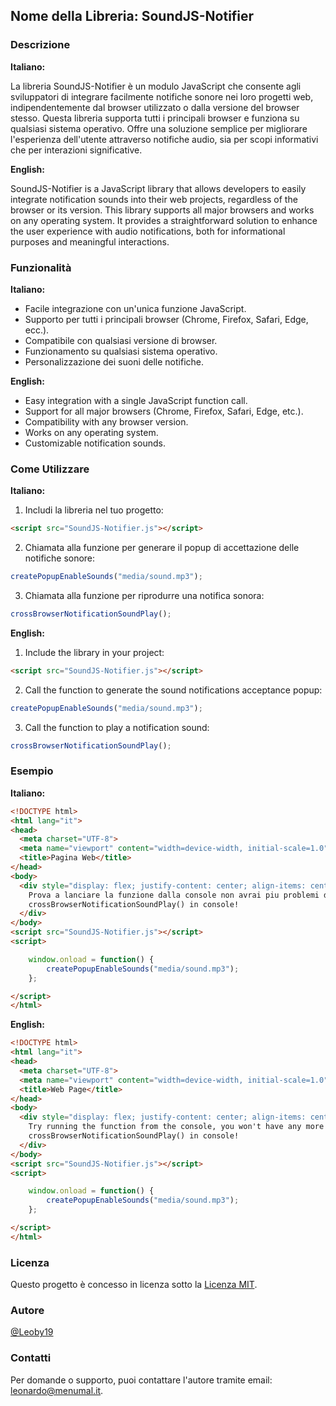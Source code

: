 ## Nome della Libreria: SoundJS-Notifier

### Descrizione

**Italiano:**

La libreria SoundJS-Notifier è un modulo JavaScript che consente agli sviluppatori di integrare facilmente notifiche sonore nei loro progetti web, indipendentemente dal browser utilizzato o dalla versione del browser stesso. Questa libreria supporta tutti i principali browser e funziona su qualsiasi sistema operativo. Offre una soluzione semplice per migliorare l'esperienza dell'utente attraverso notifiche audio, sia per scopi informativi che per interazioni significative.

**English:**

SoundJS-Notifier is a JavaScript library that allows developers to easily integrate notification sounds into their web projects, regardless of the browser or its version. This library supports all major browsers and works on any operating system. It provides a straightforward solution to enhance the user experience with audio notifications, both for informational purposes and meaningful interactions.

### Funzionalità

**Italiano:**

- Facile integrazione con un'unica funzione JavaScript.
- Supporto per tutti i principali browser (Chrome, Firefox, Safari, Edge, ecc.).
- Compatibile con qualsiasi versione di browser.
- Funzionamento su qualsiasi sistema operativo.
- Personalizzazione dei suoni delle notifiche.

**English:**

- Easy integration with a single JavaScript function call.
- Support for all major browsers (Chrome, Firefox, Safari, Edge, etc.).
- Compatibility with any browser version.
- Works on any operating system.
- Customizable notification sounds.

### Come Utilizzare

**Italiano:**

1. Includi la libreria nel tuo progetto:

```html
<script src="SoundJS-Notifier.js"></script>
```

2. Chiamata alla funzione per generare il popup di accettazione delle notifiche sonore:

```javascript
createPopupEnableSounds("media/sound.mp3");
```

3. Chiamata alla funzione per riprodurre una notifica sonora:

```javascript
crossBrowserNotificationSoundPlay();
```

**English:**

1. Include the library in your project:

```html
<script src="SoundJS-Notifier.js"></script>
```

2. Call the function to generate the sound notifications acceptance popup:

```javascript
createPopupEnableSounds("media/sound.mp3");
```

3. Call the function to play a notification sound:

```javascript
crossBrowserNotificationSoundPlay();
```

### Esempio

**Italiano:**

```html
<!DOCTYPE html>
<html lang="it">
<head>
  <meta charset="UTF-8">
  <meta name="viewport" content="width=device-width, initial-scale=1.0">
  <title>Pagina Web</title>
</head>
<body>
  <div style="display: flex; justify-content: center; align-items: center; height: 100vh;">
    Prova a lanciare la funzione dalla console non avrai piu problemi di click! <br>
    crossBrowserNotificationSoundPlay() in console!
  </div>
</body>
<script src="SoundJS-Notifier.js"></script>
<script>

    window.onload = function() {
        createPopupEnableSounds("media/sound.mp3");
    };

</script>
</html>
```

**English:**

```html
<!DOCTYPE html>
<html lang="it">
<head>
  <meta charset="UTF-8">
  <meta name="viewport" content="width=device-width, initial-scale=1.0">
  <title>Web Page</title>
</head>
<body>
  <div style="display: flex; justify-content: center; align-items: center; height: 100vh;">
    Try running the function from the console, you won't have any more click issues!<br>
    crossBrowserNotificationSoundPlay() in console!
  </div>
</body>
<script src="SoundJS-Notifier.js"></script>
<script>

    window.onload = function() {
        createPopupEnableSounds("media/sound.mp3");
    };

</script>
</html>
```

### Licenza

Questo progetto è concesso in licenza sotto la [Licenza MIT](LICENSE).

### Autore

[@Leoby19](https://github.com/Leoby19)

### Contatti

Per domande o supporto, puoi contattare l'autore tramite email: leonardo@menumal.it.